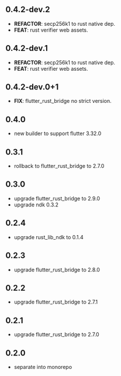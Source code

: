## 0.4.2-dev.2

 - **REFACTOR**: secp256k1 to rust native dep.
 - **FEAT**: rust verifier web assets.

## 0.4.2-dev.1

 - **REFACTOR**: secp256k1 to rust native dep.
 - **FEAT**: rust verifier web assets.

## 0.4.2-dev.0+1

 - **FIX**: flutter_rust_bridge no strict version.

## 0.4.0

 - new builder to support flutter 3.32.0

## 0.3.1
- rollback to flutter_rust_bridge to 2.7.0

## 0.3.0
- upgrade flutter_rust_bridge to 2.9.0
- upgrade ndk 0.3.2

## 0.2.4
- upgrade rust_lib_ndk to 0.1.4

## 0.2.3
- upgrade flutter_rust_bridge to 2.8.0

## 0.2.2
- upgrade flutter_rust_bridge to 2.7.1

## 0.2.1
- upgrade flutter_rust_bridge to 2.7.0

## 0.2.0
 - separate into monorepo